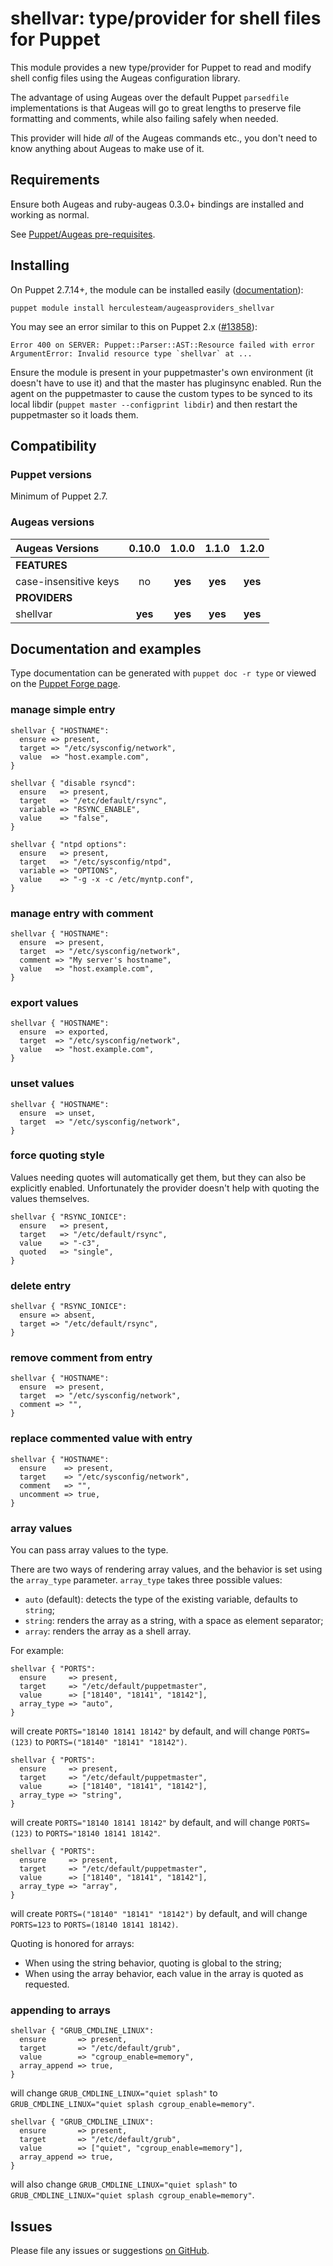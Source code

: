 # shellvar: type/provider for shell files for Puppet

This module provides a new type/provider for Puppet to read and modify shell
config files using the Augeas configuration library.

The advantage of using Augeas over the default Puppet `parsedfile`
implementations is that Augeas will go to great lengths to preserve file
formatting and comments, while also failing safely when needed.

This provider will hide *all* of the Augeas commands etc., you don't need to
know anything about Augeas to make use of it.

## Requirements

Ensure both Augeas and ruby-augeas 0.3.0+ bindings are installed and working as
normal.

See [Puppet/Augeas pre-requisites](http://docs.puppetlabs.com/guides/augeas.html#pre-requisites).

## Installing

On Puppet 2.7.14+, the module can be installed easily ([documentation](http://docs.puppetlabs.com/puppet/latest/reference/modules_installing.html)):

    puppet module install herculesteam/augeasproviders_shellvar

You may see an error similar to this on Puppet 2.x ([#13858](http://projects.puppetlabs.com/issues/13858)):

    Error 400 on SERVER: Puppet::Parser::AST::Resource failed with error ArgumentError: Invalid resource type `shellvar` at ...

Ensure the module is present in your puppetmaster's own environment (it doesn't
have to use it) and that the master has pluginsync enabled.  Run the agent on
the puppetmaster to cause the custom types to be synced to its local libdir
(`puppet master --configprint libdir`) and then restart the puppetmaster so it
loads them.

## Compatibility

### Puppet versions

Minimum of Puppet 2.7.

### Augeas versions

Augeas Versions           | 0.10.0  | 1.0.0   | 1.1.0   | 1.2.0   |
:-------------------------|:-------:|:-------:|:-------:|:-------:|
**FEATURES**              |
case-insensitive keys     | no      | **yes** | **yes** | **yes** |
**PROVIDERS**             |
shellvar                  | **yes** | **yes** | **yes** | **yes** |

## Documentation and examples

Type documentation can be generated with `puppet doc -r type` or viewed on the
[Puppet Forge page](http://forge.puppetlabs.com/domcleal/augeasproviders).

### manage simple entry

    shellvar { "HOSTNAME":
      ensure => present,
      target => "/etc/sysconfig/network",
      value  => "host.example.com",
    }

    shellvar { "disable rsyncd":
      ensure   => present,
      target   => "/etc/default/rsync",
      variable => "RSYNC_ENABLE",
      value    => "false",
    }

    shellvar { "ntpd options":
      ensure   => present,
      target   => "/etc/sysconfig/ntpd",
      variable => "OPTIONS",
      value    => "-g -x -c /etc/myntp.conf",
    }

### manage entry with comment

    shellvar { "HOSTNAME":
      ensure  => present,
      target  => "/etc/sysconfig/network",
      comment => "My server's hostname",
      value   => "host.example.com",
    }

### export values

    shellvar { "HOSTNAME":
      ensure  => exported,
      target  => "/etc/sysconfig/network",
      value   => "host.example.com",
    }

### unset values

    shellvar { "HOSTNAME":
      ensure  => unset,
      target  => "/etc/sysconfig/network",
    }

### force quoting style

Values needing quotes will automatically get them, but they can also be
explicitly enabled.  Unfortunately the provider doesn't help with quoting the
values themselves.

    shellvar { "RSYNC_IONICE":
      ensure   => present,
      target   => "/etc/default/rsync",
      value    => "-c3",
      quoted   => "single",
    }

### delete entry

    shellvar { "RSYNC_IONICE":
      ensure => absent,
      target => "/etc/default/rsync",
    }

### remove comment from entry

    shellvar { "HOSTNAME":
      ensure  => present,
      target  => "/etc/sysconfig/network",
      comment => "",
    }

### replace commented value with entry

    shellvar { "HOSTNAME":
      ensure    => present,
      target    => "/etc/sysconfig/network",
      comment   => "",
      uncomment => true,
    }

### array values

You can pass array values to the type.

There are two ways of rendering array values, and the behavior is set using
the `array_type` parameter. `array_type` takes three possible values:

* `auto` (default): detects the type of the existing variable, defaults to `string`;
* `string`: renders the array as a string, with a space as element separator;
* `array`: renders the array as a shell array.

For example:

    shellvar { "PORTS":
      ensure     => present,
      target     => "/etc/default/puppetmaster",
      value      => ["18140", "18141", "18142"],
      array_type => "auto",
    }

will create `PORTS="18140 18141 18142"` by default, and will change `PORTS=(123)` to `PORTS=("18140" "18141" "18142")`.

    shellvar { "PORTS":
      ensure     => present,
      target     => "/etc/default/puppetmaster",
      value      => ["18140", "18141", "18142"],
      array_type => "string",
    }

will create `PORTS="18140 18141 18142"` by default, and will change `PORTS=(123)` to `PORTS="18140 18141 18142"`.

    shellvar { "PORTS":
      ensure     => present,
      target     => "/etc/default/puppetmaster",
      value      => ["18140", "18141", "18142"],
      array_type => "array",
    }

will create `PORTS=("18140" "18141" "18142")` by default, and will change `PORTS=123` to `PORTS=(18140 18141 18142)`.

Quoting is honored for arrays:

* When using the string behavior, quoting is global to the string;
* When using the array behavior, each value in the array is quoted as requested.

### appending to arrays

    shellvar { "GRUB_CMDLINE_LINUX":
      ensure       => present,
      target       => "/etc/default/grub",
      value        => "cgroup_enable=memory",
      array_append => true,
    }

will change `GRUB_CMDLINE_LINUX="quiet splash"` to `GRUB_CMDLINE_LINUX="quiet splash cgroup_enable=memory"`.

    shellvar { "GRUB_CMDLINE_LINUX":
      ensure       => present,
      target       => "/etc/default/grub",
      value        => ["quiet", "cgroup_enable=memory"],
      array_append => true,
    }

will also change `GRUB_CMDLINE_LINUX="quiet splash"` to `GRUB_CMDLINE_LINUX="quiet splash cgroup_enable=memory"`.

## Issues

Please file any issues or suggestions [on GitHub](https://github.com/hercules-team/augeasproviders_shellvar/issues).
